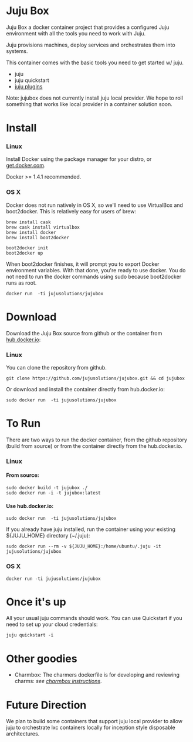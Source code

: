 # Juju Box

Juju Box a docker container project that provides a configured Juju
environment with all the tools you need to work with Juju.

Juju provisions machines, deploy services and orchestrates them into
systems.

This container comes with the basic tools you need to get started w/
juju.

 - juju
 - juju quickstart
 - [juju plugins](https://github.com/juju/plugins)

Note: jujubox does not currently install juju local provider.  We hope
to roll something that works like local provider in a container
solution soon.

# Install

### Linux
Install Docker using the package manager for your distro, or
[get.docker.com](https://get.docker.com/).

Docker >= 1.4.1 recommended.

### OS X

Docker does not run natively in OS X, so we'll need to use VirtualBox
and boot2docker. This is relatively easy for users of brew:

```
brew install cask
brew cask install virtualbox
brew install docker
brew install boot2docker

boot2docker init
boot2docker up
```

When boot2docker finishes, it will prompt you to export Docker
environment variables. With that done, you're ready to use docker.
You do not need to run the docker commands using sudo because
boot2docker runs as root.

    docker run  -ti jujusolutions/jujubox

# Download

Download the Juju Box source from github or the container from
[hub.docker.io](https://registry.hub.docker.com/u/jujusolutions/jujubox/):

### Linux
You can clone the repository from github.

```
git clone https://github.com/jujusolutions/jujubox.git && cd jujubox

```

Or download and install the container directly from hub.docker.io:

```
sudo docker run  -ti jujusolutions/jujubox
```


# To Run

There are two ways to run the docker container, from the github
repository (build from source) or from the container directly from the
hub.docker.io.


### Linux

#### From source:
```
sudo docker build -t jujubox ./
sudo docker run -i -t jujubox:latest
```

#### Use hub.docker.io:
```
sudo docker run  -ti jujusolutions/jujubox
```

If you already have juju installed, run the container using your
existing ${JUJU_HOME} directory (~/.juju):

```
sudo docker run --rm -v ${JUJU_HOME}:/home/ubuntu/.juju -it jujusolutions/jujubox
```

### OS X

```
docker run -ti jujusolutions/jujubox
```

# Once it's up

All your usual juju commands should work. You can use Quickstart if
you need to set up your cloud credentials:

    juju quickstart -i


# Other goodies

 - Charmbox: The charmers dockerfile is for developing and reviewing charms:
   *see
   [charmbox instructions](https://github.com/juju-solutions/charmbox)*.


# Future Direction

We plan to build some containers that support juju local provider to
allow juju to orchestrate lxc containers locally for inception style
disposable architectures.
